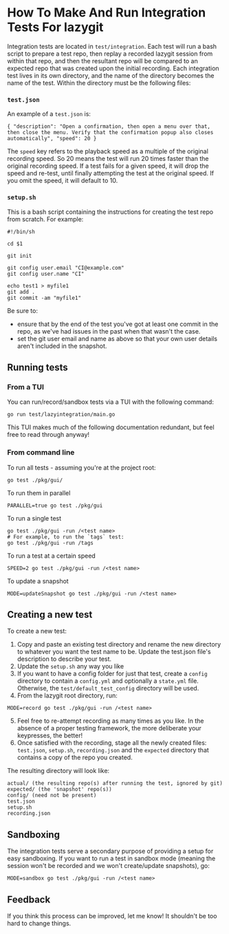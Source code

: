 # How To Make And Run Integration Tests For lazygit

Integration tests are located in `test/integration`. Each test will run a bash script to prepare a test repo, then replay a recorded lazygit session from within that repo, and then the resultant repo will be compared to an expected repo that was created upon the initial recording. Each integration test lives in its own directory, and the name of the directory becomes the name of the test. Within the directory must be the following files:

### `test.json`

An example of a `test.json` is:

```
{ "description": "Open a confirmation, then open a menu over that, then close the menu. Verify that the confirmation popup also closes automatically", "speed": 20 }
```

The `speed` key refers to the playback speed as a multiple of the original recording speed. So 20 means the test will run 20 times faster than the original recording speed. If a test fails for a given speed, it will drop the speed and re-test, until finally attempting the test at the original speed. If you omit the speed, it will default to 10.

### `setup.sh`

This is a bash script containing the instructions for creating the test repo from scratch. For example:

```
#!/bin/sh

cd $1

git init

git config user.email "CI@example.com"
git config user.name "CI"

echo test1 > myfile1
git add .
git commit -am "myfile1"
```

Be sure to:

- ensure that by the end of the test you've got at least one commit in the repo, as we've had issues in the past when that wasn't the case.
- set the git user email and name as above so that your own user details aren't included in the snapshot.

## Running tests

### From a TUI

You can run/record/sandbox tests via a TUI with the following command:

```
go run test/lazyintegration/main.go
```

This TUI makes much of the following documentation redundant, but feel free to read through anyway!

### From command line

To run all tests - assuming you're at the project root:

```
go test ./pkg/gui/
```

To run them in parallel

```
PARALLEL=true go test ./pkg/gui
```

To run a single test

```
go test ./pkg/gui -run /<test name>
# For example, to run the `tags` test:
go test ./pkg/gui -run /tags
```

To run a test at a certain speed

```
SPEED=2 go test ./pkg/gui -run /<test name>
```

To update a snapshot

```
MODE=updateSnapshot go test ./pkg/gui -run /<test name>
```

## Creating a new test

To create a new test:

1. Copy and paste an existing test directory and rename the new directory to whatever you want the test name to be. Update the test.json file's description to describe your test.
2. Update the `setup.sh` any way you like
3. If you want to have a config folder for just that test, create a `config` directory to contain a `config.yml` and optionally a `state.yml` file. Otherwise, the `test/default_test_config` directory will be used.
4. From the lazygit root directory, run:

```
MODE=record go test ./pkg/gui -run /<test name>
```

5. Feel free to re-attempt recording as many times as you like. In the absence of a proper testing framework, the more deliberate your keypresses, the better!
6. Once satisfied with the recording, stage all the newly created files: `test.json`, `setup.sh`, `recording.json` and the `expected` directory that contains a copy of the repo you created.

The resulting directory will look like:

```
actual/ (the resulting repo(s) after running the test, ignored by git)
expected/ (the 'snapshot' repo(s))
config/ (need not be present)
test.json
setup.sh
recording.json
```

## Sandboxing

The integration tests serve a secondary purpose of providing a setup for easy sandboxing. If you want to run a test in sandbox mode (meaning the session won't be recorded and we won't create/update snapshots), go:

```
MODE=sandbox go test ./pkg/gui -run /<test name>
```

## Feedback

If you think this process can be improved, let me know! It shouldn't be too hard to change things.
